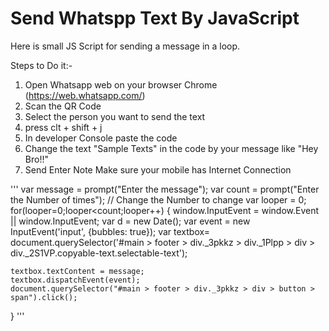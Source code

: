# Send Whatspp Text By JavaScript
Here is small JS Script for sending a message in a loop.

Steps to Do it:-

1. Open Whatsapp web on your browser Chrome (https://web.whatsapp.com/)
2. Scan the QR Code
3. Select the person you want to send the text
4. press clt + shift + j
5. In developer Console paste the code
6. Change the text "Sample Texts" in the code by your message like "Hey Bro!!"
7. Send Enter
Note Make sure your mobile has Internet Connection

'''
var message = prompt("Enter the message");
var count = prompt("Enter the Number of times"); // Change the Number to change 
var looper = 0;
for(looper=0;looper<count;looper++)
{
	window.InputEvent = window.Event || window.InputEvent;
	var d = new Date();
	var event = new InputEvent('input', {bubbles: true});
	var textbox= document.querySelector('#main > footer >  div._3pkkz > div._1Plpp > div > div._2S1VP.copyable-text.selectable-text');
	
	textbox.textContent = message;
	textbox.dispatchEvent(event);
	document.querySelector("#main > footer > div._3pkkz > div > button > span").click();
}
'''
